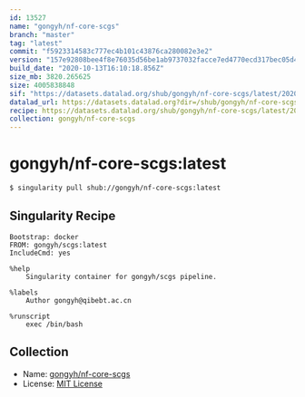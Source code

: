 ```yaml
---
id: 13527
name: "gongyh/nf-core-scgs"
branch: "master"
tag: "latest"
commit: "f5923314583c777ec4b101c43876ca280082e3e2"
version: "157e92808bee4f8e76035d56be1ab9737032facce7ed4770ecd317bec05d4fdb"
build_date: "2020-10-13T16:10:18.856Z"
size_mb: 3820.265625
size: 4005838848
sif: "https://datasets.datalad.org/shub/gongyh/nf-core-scgs/latest/2020-10-13-f5923314-157e9280/157e92808bee4f8e76035d56be1ab9737032facce7ed4770ecd317bec05d4fdb.sif"
datalad_url: https://datasets.datalad.org?dir=/shub/gongyh/nf-core-scgs/latest/2020-10-13-f5923314-157e9280/
recipe: https://datasets.datalad.org/shub/gongyh/nf-core-scgs/latest/2020-10-13-f5923314-157e9280/Singularity
collection: gongyh/nf-core-scgs
---
```


# gongyh/nf-core-scgs:latest

```bash
$ singularity pull shub://gongyh/nf-core-scgs:latest
```

## Singularity Recipe

```singularity
Bootstrap: docker
FROM: gongyh/scgs:latest
IncludeCmd: yes

%help
    Singularity container for gongyh/scgs pipeline.

%labels
    Author gongyh@qibebt.ac.cn

%runscript
    exec /bin/bash
```

## Collection

 - Name: [gongyh/nf-core-scgs](https://github.com/gongyh/nf-core-scgs)
 - License: [MIT License](https://api.github.com/licenses/mit)

